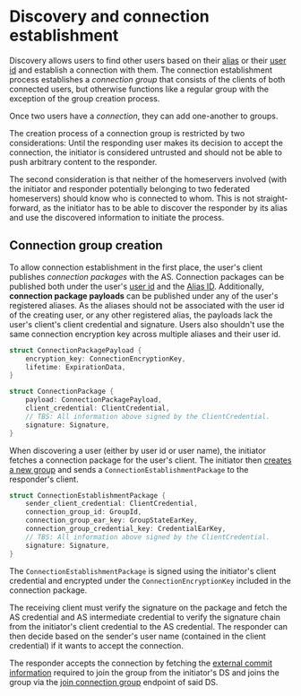 # Discovery and connection establishment

Discovery allows users to find other users based on their [alias](../glossary.md#alias) or their [user id](../glossary.md#user-id-uid) and establish a connection with them. The connection establishment process establishes a *connection group* that consists of the clients of both connected users, but otherwise functions like a regular group with the exception of the group creation process.

Once two users have a *connection*, they can add one-another to groups.

The creation process of a connection group is restricted by two considerations: Until the responding user makes its decision to accept the connection, the initiator is considered untrusted and should not be able to push arbitrary content to the responder.

The second consideration is that neither of the homeservers involved (with the initiator and responder potentially belonging to two federated homeservers) should know who is connected to whom. This is not straight-forward, as the initiator has to be able to discover the responder by its alias and use the discovered information to initiate the process.

## Connection group creation

To allow connection establishment in the first place, the user's client publishes *connection packages* with the AS. Connection packages can be published both under the user's [user id](../authentication_service.html#upload-user-id-connection-packages) and the [Alias ID](../authentication_service.html#upload-alias-connection-package-payloads). Additionally, **connection package payloads** can be published under any of the user's registered aliases. As the aliases should not be associated with the user id of the creating user, or any other registered alias, the payloads lack the user's client's client credential and signature. Users also shouldn't use the same connection encryption key across multiple aliases and their user id.

```rust
struct ConnectionPackagePayload {
    encryption_key: ConnectionEncryptionKey,
    lifetime: ExpirationData,
}

struct ConnectionPackage {
    payload: ConnectionPackagePayload,
    client_credential: ClientCredential,
    // TBS: All information above signed by the ClientCredential.
    signature: Signature,
}
```

When discovering a user (either by user id or user name), the initiator fetches a connection package for the user's client. The initiator then [creates a new group](../delivery_service.html#create-group) and sends a `ConnectionEstablishmentPackage` to the responder's client.

```rust
struct ConnectionEstablishmentPackage {
    sender_client_credential: ClientCredential,
    connection_group_id: GroupId,
    connection_group_ear_key: GroupStateEarKey,
    connection_group_credential_key: CredentialEarKey,
    // TBS: All information above signed by the ClientCredential.
    signature: Signature,
}
```

The `ConnectionEstablishmentPackage` is signed using the initiator's client credential and encrypted under the `ConnectionEncryptionKey` included in the connection package.

The receiving client must verify the signature on the package and fetch the AS credential and AS intermediate credential to verify the signature chain from the initiator's client credential to the AS credential. The responder can then decide based on the sender's user name (contained in the client credential) if it wants to accept the connection.

The responder accepts the connection by fetching the [external commit information](../delivery_service.md#get-external-commit-information) required to join the group from the initiator's DS and joins the group via the [join connection group](../delivery_service.md#join-connection-group) endpoint of said DS.

